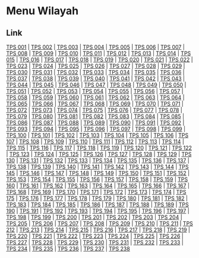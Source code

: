 # Menu Wilayah

## Link

[TPS 001](https://github.com/gigit-pemilu/pemilu-2024-31-dki-jakarta/tree/main/pilpres/hitung-suara/sub/31-dki-jakarta/sub/75-jakarta-timur/sub/07-duren-sawit/sub/1003-klender/sub/001-tps)
 | 
[TPS 002](https://github.com/gigit-pemilu/pemilu-2024-31-dki-jakarta/tree/main/pilpres/hitung-suara/sub/31-dki-jakarta/sub/75-jakarta-timur/sub/07-duren-sawit/sub/1003-klender/sub/002-tps)
 | 
[TPS 003](https://github.com/gigit-pemilu/pemilu-2024-31-dki-jakarta/tree/main/pilpres/hitung-suara/sub/31-dki-jakarta/sub/75-jakarta-timur/sub/07-duren-sawit/sub/1003-klender/sub/003-tps)
 | 
[TPS 004](https://github.com/gigit-pemilu/pemilu-2024-31-dki-jakarta/tree/main/pilpres/hitung-suara/sub/31-dki-jakarta/sub/75-jakarta-timur/sub/07-duren-sawit/sub/1003-klender/sub/004-tps)
 | 
[TPS 005](https://github.com/gigit-pemilu/pemilu-2024-31-dki-jakarta/tree/main/pilpres/hitung-suara/sub/31-dki-jakarta/sub/75-jakarta-timur/sub/07-duren-sawit/sub/1003-klender/sub/005-tps)
 | 
[TPS 006](https://github.com/gigit-pemilu/pemilu-2024-31-dki-jakarta/tree/main/pilpres/hitung-suara/sub/31-dki-jakarta/sub/75-jakarta-timur/sub/07-duren-sawit/sub/1003-klender/sub/006-tps)
 | 
[TPS 007](https://github.com/gigit-pemilu/pemilu-2024-31-dki-jakarta/tree/main/pilpres/hitung-suara/sub/31-dki-jakarta/sub/75-jakarta-timur/sub/07-duren-sawit/sub/1003-klender/sub/007-tps)
 | 
[TPS 008](https://github.com/gigit-pemilu/pemilu-2024-31-dki-jakarta/tree/main/pilpres/hitung-suara/sub/31-dki-jakarta/sub/75-jakarta-timur/sub/07-duren-sawit/sub/1003-klender/sub/008-tps)
 | 
[TPS 009](https://github.com/gigit-pemilu/pemilu-2024-31-dki-jakarta/tree/main/pilpres/hitung-suara/sub/31-dki-jakarta/sub/75-jakarta-timur/sub/07-duren-sawit/sub/1003-klender/sub/009-tps)
 | 
[TPS 010](https://github.com/gigit-pemilu/pemilu-2024-31-dki-jakarta/tree/main/pilpres/hitung-suara/sub/31-dki-jakarta/sub/75-jakarta-timur/sub/07-duren-sawit/sub/1003-klender/sub/010-tps)
 | 
[TPS 011](https://github.com/gigit-pemilu/pemilu-2024-31-dki-jakarta/tree/main/pilpres/hitung-suara/sub/31-dki-jakarta/sub/75-jakarta-timur/sub/07-duren-sawit/sub/1003-klender/sub/011-tps)
 | 
[TPS 012](https://github.com/gigit-pemilu/pemilu-2024-31-dki-jakarta/tree/main/pilpres/hitung-suara/sub/31-dki-jakarta/sub/75-jakarta-timur/sub/07-duren-sawit/sub/1003-klender/sub/012-tps)
 | 
[TPS 013](https://github.com/gigit-pemilu/pemilu-2024-31-dki-jakarta/tree/main/pilpres/hitung-suara/sub/31-dki-jakarta/sub/75-jakarta-timur/sub/07-duren-sawit/sub/1003-klender/sub/013-tps)
 | 
[TPS 014](https://github.com/gigit-pemilu/pemilu-2024-31-dki-jakarta/tree/main/pilpres/hitung-suara/sub/31-dki-jakarta/sub/75-jakarta-timur/sub/07-duren-sawit/sub/1003-klender/sub/014-tps)
 | 
[TPS 015](https://github.com/gigit-pemilu/pemilu-2024-31-dki-jakarta/tree/main/pilpres/hitung-suara/sub/31-dki-jakarta/sub/75-jakarta-timur/sub/07-duren-sawit/sub/1003-klender/sub/015-tps)
 | 
[TPS 016](https://github.com/gigit-pemilu/pemilu-2024-31-dki-jakarta/tree/main/pilpres/hitung-suara/sub/31-dki-jakarta/sub/75-jakarta-timur/sub/07-duren-sawit/sub/1003-klender/sub/016-tps)
 | 
[TPS 017](https://github.com/gigit-pemilu/pemilu-2024-31-dki-jakarta/tree/main/pilpres/hitung-suara/sub/31-dki-jakarta/sub/75-jakarta-timur/sub/07-duren-sawit/sub/1003-klender/sub/017-tps)
 | 
[TPS 018](https://github.com/gigit-pemilu/pemilu-2024-31-dki-jakarta/tree/main/pilpres/hitung-suara/sub/31-dki-jakarta/sub/75-jakarta-timur/sub/07-duren-sawit/sub/1003-klender/sub/018-tps)
 | 
[TPS 019](https://github.com/gigit-pemilu/pemilu-2024-31-dki-jakarta/tree/main/pilpres/hitung-suara/sub/31-dki-jakarta/sub/75-jakarta-timur/sub/07-duren-sawit/sub/1003-klender/sub/019-tps)
 | 
[TPS 020](https://github.com/gigit-pemilu/pemilu-2024-31-dki-jakarta/tree/main/pilpres/hitung-suara/sub/31-dki-jakarta/sub/75-jakarta-timur/sub/07-duren-sawit/sub/1003-klender/sub/020-tps)
 | 
[TPS 021](https://github.com/gigit-pemilu/pemilu-2024-31-dki-jakarta/tree/main/pilpres/hitung-suara/sub/31-dki-jakarta/sub/75-jakarta-timur/sub/07-duren-sawit/sub/1003-klender/sub/021-tps)
 | 
[TPS 022](https://github.com/gigit-pemilu/pemilu-2024-31-dki-jakarta/tree/main/pilpres/hitung-suara/sub/31-dki-jakarta/sub/75-jakarta-timur/sub/07-duren-sawit/sub/1003-klender/sub/022-tps)
 | 
[TPS 023](https://github.com/gigit-pemilu/pemilu-2024-31-dki-jakarta/tree/main/pilpres/hitung-suara/sub/31-dki-jakarta/sub/75-jakarta-timur/sub/07-duren-sawit/sub/1003-klender/sub/023-tps)
 | 
[TPS 024](https://github.com/gigit-pemilu/pemilu-2024-31-dki-jakarta/tree/main/pilpres/hitung-suara/sub/31-dki-jakarta/sub/75-jakarta-timur/sub/07-duren-sawit/sub/1003-klender/sub/024-tps)
 | 
[TPS 025](https://github.com/gigit-pemilu/pemilu-2024-31-dki-jakarta/tree/main/pilpres/hitung-suara/sub/31-dki-jakarta/sub/75-jakarta-timur/sub/07-duren-sawit/sub/1003-klender/sub/025-tps)
 | 
[TPS 026](https://github.com/gigit-pemilu/pemilu-2024-31-dki-jakarta/tree/main/pilpres/hitung-suara/sub/31-dki-jakarta/sub/75-jakarta-timur/sub/07-duren-sawit/sub/1003-klender/sub/026-tps)
 | 
[TPS 027](https://github.com/gigit-pemilu/pemilu-2024-31-dki-jakarta/tree/main/pilpres/hitung-suara/sub/31-dki-jakarta/sub/75-jakarta-timur/sub/07-duren-sawit/sub/1003-klender/sub/027-tps)
 | 
[TPS 028](https://github.com/gigit-pemilu/pemilu-2024-31-dki-jakarta/tree/main/pilpres/hitung-suara/sub/31-dki-jakarta/sub/75-jakarta-timur/sub/07-duren-sawit/sub/1003-klender/sub/028-tps)
 | 
[TPS 029](https://github.com/gigit-pemilu/pemilu-2024-31-dki-jakarta/tree/main/pilpres/hitung-suara/sub/31-dki-jakarta/sub/75-jakarta-timur/sub/07-duren-sawit/sub/1003-klender/sub/029-tps)
 | 
[TPS 030](https://github.com/gigit-pemilu/pemilu-2024-31-dki-jakarta/tree/main/pilpres/hitung-suara/sub/31-dki-jakarta/sub/75-jakarta-timur/sub/07-duren-sawit/sub/1003-klender/sub/030-tps)
 | 
[TPS 031](https://github.com/gigit-pemilu/pemilu-2024-31-dki-jakarta/tree/main/pilpres/hitung-suara/sub/31-dki-jakarta/sub/75-jakarta-timur/sub/07-duren-sawit/sub/1003-klender/sub/031-tps)
 | 
[TPS 032](https://github.com/gigit-pemilu/pemilu-2024-31-dki-jakarta/tree/main/pilpres/hitung-suara/sub/31-dki-jakarta/sub/75-jakarta-timur/sub/07-duren-sawit/sub/1003-klender/sub/032-tps)
 | 
[TPS 033](https://github.com/gigit-pemilu/pemilu-2024-31-dki-jakarta/tree/main/pilpres/hitung-suara/sub/31-dki-jakarta/sub/75-jakarta-timur/sub/07-duren-sawit/sub/1003-klender/sub/033-tps)
 | 
[TPS 034](https://github.com/gigit-pemilu/pemilu-2024-31-dki-jakarta/tree/main/pilpres/hitung-suara/sub/31-dki-jakarta/sub/75-jakarta-timur/sub/07-duren-sawit/sub/1003-klender/sub/034-tps)
 | 
[TPS 035](https://github.com/gigit-pemilu/pemilu-2024-31-dki-jakarta/tree/main/pilpres/hitung-suara/sub/31-dki-jakarta/sub/75-jakarta-timur/sub/07-duren-sawit/sub/1003-klender/sub/035-tps)
 | 
[TPS 036](https://github.com/gigit-pemilu/pemilu-2024-31-dki-jakarta/tree/main/pilpres/hitung-suara/sub/31-dki-jakarta/sub/75-jakarta-timur/sub/07-duren-sawit/sub/1003-klender/sub/036-tps)
 | 
[TPS 037](https://github.com/gigit-pemilu/pemilu-2024-31-dki-jakarta/tree/main/pilpres/hitung-suara/sub/31-dki-jakarta/sub/75-jakarta-timur/sub/07-duren-sawit/sub/1003-klender/sub/037-tps)
 | 
[TPS 038](https://github.com/gigit-pemilu/pemilu-2024-31-dki-jakarta/tree/main/pilpres/hitung-suara/sub/31-dki-jakarta/sub/75-jakarta-timur/sub/07-duren-sawit/sub/1003-klender/sub/038-tps)
 | 
[TPS 039](https://github.com/gigit-pemilu/pemilu-2024-31-dki-jakarta/tree/main/pilpres/hitung-suara/sub/31-dki-jakarta/sub/75-jakarta-timur/sub/07-duren-sawit/sub/1003-klender/sub/039-tps)
 | 
[TPS 040](https://github.com/gigit-pemilu/pemilu-2024-31-dki-jakarta/tree/main/pilpres/hitung-suara/sub/31-dki-jakarta/sub/75-jakarta-timur/sub/07-duren-sawit/sub/1003-klender/sub/040-tps)
 | 
[TPS 041](https://github.com/gigit-pemilu/pemilu-2024-31-dki-jakarta/tree/main/pilpres/hitung-suara/sub/31-dki-jakarta/sub/75-jakarta-timur/sub/07-duren-sawit/sub/1003-klender/sub/041-tps)
 | 
[TPS 042](https://github.com/gigit-pemilu/pemilu-2024-31-dki-jakarta/tree/main/pilpres/hitung-suara/sub/31-dki-jakarta/sub/75-jakarta-timur/sub/07-duren-sawit/sub/1003-klender/sub/042-tps)
 | 
[TPS 043](https://github.com/gigit-pemilu/pemilu-2024-31-dki-jakarta/tree/main/pilpres/hitung-suara/sub/31-dki-jakarta/sub/75-jakarta-timur/sub/07-duren-sawit/sub/1003-klender/sub/043-tps)
 | 
[TPS 044](https://github.com/gigit-pemilu/pemilu-2024-31-dki-jakarta/tree/main/pilpres/hitung-suara/sub/31-dki-jakarta/sub/75-jakarta-timur/sub/07-duren-sawit/sub/1003-klender/sub/044-tps)
 | 
[TPS 045](https://github.com/gigit-pemilu/pemilu-2024-31-dki-jakarta/tree/main/pilpres/hitung-suara/sub/31-dki-jakarta/sub/75-jakarta-timur/sub/07-duren-sawit/sub/1003-klender/sub/045-tps)
 | 
[TPS 046](https://github.com/gigit-pemilu/pemilu-2024-31-dki-jakarta/tree/main/pilpres/hitung-suara/sub/31-dki-jakarta/sub/75-jakarta-timur/sub/07-duren-sawit/sub/1003-klender/sub/046-tps)
 | 
[TPS 047](https://github.com/gigit-pemilu/pemilu-2024-31-dki-jakarta/tree/main/pilpres/hitung-suara/sub/31-dki-jakarta/sub/75-jakarta-timur/sub/07-duren-sawit/sub/1003-klender/sub/047-tps)
 | 
[TPS 048](https://github.com/gigit-pemilu/pemilu-2024-31-dki-jakarta/tree/main/pilpres/hitung-suara/sub/31-dki-jakarta/sub/75-jakarta-timur/sub/07-duren-sawit/sub/1003-klender/sub/048-tps)
 | 
[TPS 049](https://github.com/gigit-pemilu/pemilu-2024-31-dki-jakarta/tree/main/pilpres/hitung-suara/sub/31-dki-jakarta/sub/75-jakarta-timur/sub/07-duren-sawit/sub/1003-klender/sub/049-tps)
 | 
[TPS 050](https://github.com/gigit-pemilu/pemilu-2024-31-dki-jakarta/tree/main/pilpres/hitung-suara/sub/31-dki-jakarta/sub/75-jakarta-timur/sub/07-duren-sawit/sub/1003-klender/sub/050-tps)
 | 
[TPS 051](https://github.com/gigit-pemilu/pemilu-2024-31-dki-jakarta/tree/main/pilpres/hitung-suara/sub/31-dki-jakarta/sub/75-jakarta-timur/sub/07-duren-sawit/sub/1003-klender/sub/051-tps)
 | 
[TPS 052](https://github.com/gigit-pemilu/pemilu-2024-31-dki-jakarta/tree/main/pilpres/hitung-suara/sub/31-dki-jakarta/sub/75-jakarta-timur/sub/07-duren-sawit/sub/1003-klender/sub/052-tps)
 | 
[TPS 053](https://github.com/gigit-pemilu/pemilu-2024-31-dki-jakarta/tree/main/pilpres/hitung-suara/sub/31-dki-jakarta/sub/75-jakarta-timur/sub/07-duren-sawit/sub/1003-klender/sub/053-tps)
 | 
[TPS 054](https://github.com/gigit-pemilu/pemilu-2024-31-dki-jakarta/tree/main/pilpres/hitung-suara/sub/31-dki-jakarta/sub/75-jakarta-timur/sub/07-duren-sawit/sub/1003-klender/sub/054-tps)
 | 
[TPS 055](https://github.com/gigit-pemilu/pemilu-2024-31-dki-jakarta/tree/main/pilpres/hitung-suara/sub/31-dki-jakarta/sub/75-jakarta-timur/sub/07-duren-sawit/sub/1003-klender/sub/055-tps)
 | 
[TPS 056](https://github.com/gigit-pemilu/pemilu-2024-31-dki-jakarta/tree/main/pilpres/hitung-suara/sub/31-dki-jakarta/sub/75-jakarta-timur/sub/07-duren-sawit/sub/1003-klender/sub/056-tps)
 | 
[TPS 057](https://github.com/gigit-pemilu/pemilu-2024-31-dki-jakarta/tree/main/pilpres/hitung-suara/sub/31-dki-jakarta/sub/75-jakarta-timur/sub/07-duren-sawit/sub/1003-klender/sub/057-tps)
 | 
[TPS 058](https://github.com/gigit-pemilu/pemilu-2024-31-dki-jakarta/tree/main/pilpres/hitung-suara/sub/31-dki-jakarta/sub/75-jakarta-timur/sub/07-duren-sawit/sub/1003-klender/sub/058-tps)
 | 
[TPS 059](https://github.com/gigit-pemilu/pemilu-2024-31-dki-jakarta/tree/main/pilpres/hitung-suara/sub/31-dki-jakarta/sub/75-jakarta-timur/sub/07-duren-sawit/sub/1003-klender/sub/059-tps)
 | 
[TPS 060](https://github.com/gigit-pemilu/pemilu-2024-31-dki-jakarta/tree/main/pilpres/hitung-suara/sub/31-dki-jakarta/sub/75-jakarta-timur/sub/07-duren-sawit/sub/1003-klender/sub/060-tps)
 | 
[TPS 061](https://github.com/gigit-pemilu/pemilu-2024-31-dki-jakarta/tree/main/pilpres/hitung-suara/sub/31-dki-jakarta/sub/75-jakarta-timur/sub/07-duren-sawit/sub/1003-klender/sub/061-tps)
 | 
[TPS 062](https://github.com/gigit-pemilu/pemilu-2024-31-dki-jakarta/tree/main/pilpres/hitung-suara/sub/31-dki-jakarta/sub/75-jakarta-timur/sub/07-duren-sawit/sub/1003-klender/sub/062-tps)
 | 
[TPS 063](https://github.com/gigit-pemilu/pemilu-2024-31-dki-jakarta/tree/main/pilpres/hitung-suara/sub/31-dki-jakarta/sub/75-jakarta-timur/sub/07-duren-sawit/sub/1003-klender/sub/063-tps)
 | 
[TPS 064](https://github.com/gigit-pemilu/pemilu-2024-31-dki-jakarta/tree/main/pilpres/hitung-suara/sub/31-dki-jakarta/sub/75-jakarta-timur/sub/07-duren-sawit/sub/1003-klender/sub/064-tps)
 | 
[TPS 065](https://github.com/gigit-pemilu/pemilu-2024-31-dki-jakarta/tree/main/pilpres/hitung-suara/sub/31-dki-jakarta/sub/75-jakarta-timur/sub/07-duren-sawit/sub/1003-klender/sub/065-tps)
 | 
[TPS 066](https://github.com/gigit-pemilu/pemilu-2024-31-dki-jakarta/tree/main/pilpres/hitung-suara/sub/31-dki-jakarta/sub/75-jakarta-timur/sub/07-duren-sawit/sub/1003-klender/sub/066-tps)
 | 
[TPS 067](https://github.com/gigit-pemilu/pemilu-2024-31-dki-jakarta/tree/main/pilpres/hitung-suara/sub/31-dki-jakarta/sub/75-jakarta-timur/sub/07-duren-sawit/sub/1003-klender/sub/067-tps)
 | 
[TPS 068](https://github.com/gigit-pemilu/pemilu-2024-31-dki-jakarta/tree/main/pilpres/hitung-suara/sub/31-dki-jakarta/sub/75-jakarta-timur/sub/07-duren-sawit/sub/1003-klender/sub/068-tps)
 | 
[TPS 069](https://github.com/gigit-pemilu/pemilu-2024-31-dki-jakarta/tree/main/pilpres/hitung-suara/sub/31-dki-jakarta/sub/75-jakarta-timur/sub/07-duren-sawit/sub/1003-klender/sub/069-tps)
 | 
[TPS 070](https://github.com/gigit-pemilu/pemilu-2024-31-dki-jakarta/tree/main/pilpres/hitung-suara/sub/31-dki-jakarta/sub/75-jakarta-timur/sub/07-duren-sawit/sub/1003-klender/sub/070-tps)
 | 
[TPS 071](https://github.com/gigit-pemilu/pemilu-2024-31-dki-jakarta/tree/main/pilpres/hitung-suara/sub/31-dki-jakarta/sub/75-jakarta-timur/sub/07-duren-sawit/sub/1003-klender/sub/071-tps)
 | 
[TPS 072](https://github.com/gigit-pemilu/pemilu-2024-31-dki-jakarta/tree/main/pilpres/hitung-suara/sub/31-dki-jakarta/sub/75-jakarta-timur/sub/07-duren-sawit/sub/1003-klender/sub/072-tps)
 | 
[TPS 073](https://github.com/gigit-pemilu/pemilu-2024-31-dki-jakarta/tree/main/pilpres/hitung-suara/sub/31-dki-jakarta/sub/75-jakarta-timur/sub/07-duren-sawit/sub/1003-klender/sub/073-tps)
 | 
[TPS 074](https://github.com/gigit-pemilu/pemilu-2024-31-dki-jakarta/tree/main/pilpres/hitung-suara/sub/31-dki-jakarta/sub/75-jakarta-timur/sub/07-duren-sawit/sub/1003-klender/sub/074-tps)
 | 
[TPS 075](https://github.com/gigit-pemilu/pemilu-2024-31-dki-jakarta/tree/main/pilpres/hitung-suara/sub/31-dki-jakarta/sub/75-jakarta-timur/sub/07-duren-sawit/sub/1003-klender/sub/075-tps)
 | 
[TPS 076](https://github.com/gigit-pemilu/pemilu-2024-31-dki-jakarta/tree/main/pilpres/hitung-suara/sub/31-dki-jakarta/sub/75-jakarta-timur/sub/07-duren-sawit/sub/1003-klender/sub/076-tps)
 | 
[TPS 077](https://github.com/gigit-pemilu/pemilu-2024-31-dki-jakarta/tree/main/pilpres/hitung-suara/sub/31-dki-jakarta/sub/75-jakarta-timur/sub/07-duren-sawit/sub/1003-klender/sub/077-tps)
 | 
[TPS 078](https://github.com/gigit-pemilu/pemilu-2024-31-dki-jakarta/tree/main/pilpres/hitung-suara/sub/31-dki-jakarta/sub/75-jakarta-timur/sub/07-duren-sawit/sub/1003-klender/sub/078-tps)
 | 
[TPS 079](https://github.com/gigit-pemilu/pemilu-2024-31-dki-jakarta/tree/main/pilpres/hitung-suara/sub/31-dki-jakarta/sub/75-jakarta-timur/sub/07-duren-sawit/sub/1003-klender/sub/079-tps)
 | 
[TPS 080](https://github.com/gigit-pemilu/pemilu-2024-31-dki-jakarta/tree/main/pilpres/hitung-suara/sub/31-dki-jakarta/sub/75-jakarta-timur/sub/07-duren-sawit/sub/1003-klender/sub/080-tps)
 | 
[TPS 081](https://github.com/gigit-pemilu/pemilu-2024-31-dki-jakarta/tree/main/pilpres/hitung-suara/sub/31-dki-jakarta/sub/75-jakarta-timur/sub/07-duren-sawit/sub/1003-klender/sub/081-tps)
 | 
[TPS 082](https://github.com/gigit-pemilu/pemilu-2024-31-dki-jakarta/tree/main/pilpres/hitung-suara/sub/31-dki-jakarta/sub/75-jakarta-timur/sub/07-duren-sawit/sub/1003-klender/sub/082-tps)
 | 
[TPS 083](https://github.com/gigit-pemilu/pemilu-2024-31-dki-jakarta/tree/main/pilpres/hitung-suara/sub/31-dki-jakarta/sub/75-jakarta-timur/sub/07-duren-sawit/sub/1003-klender/sub/083-tps)
 | 
[TPS 084](https://github.com/gigit-pemilu/pemilu-2024-31-dki-jakarta/tree/main/pilpres/hitung-suara/sub/31-dki-jakarta/sub/75-jakarta-timur/sub/07-duren-sawit/sub/1003-klender/sub/084-tps)
 | 
[TPS 085](https://github.com/gigit-pemilu/pemilu-2024-31-dki-jakarta/tree/main/pilpres/hitung-suara/sub/31-dki-jakarta/sub/75-jakarta-timur/sub/07-duren-sawit/sub/1003-klender/sub/085-tps)
 | 
[TPS 086](https://github.com/gigit-pemilu/pemilu-2024-31-dki-jakarta/tree/main/pilpres/hitung-suara/sub/31-dki-jakarta/sub/75-jakarta-timur/sub/07-duren-sawit/sub/1003-klender/sub/086-tps)
 | 
[TPS 087](https://github.com/gigit-pemilu/pemilu-2024-31-dki-jakarta/tree/main/pilpres/hitung-suara/sub/31-dki-jakarta/sub/75-jakarta-timur/sub/07-duren-sawit/sub/1003-klender/sub/087-tps)
 | 
[TPS 088](https://github.com/gigit-pemilu/pemilu-2024-31-dki-jakarta/tree/main/pilpres/hitung-suara/sub/31-dki-jakarta/sub/75-jakarta-timur/sub/07-duren-sawit/sub/1003-klender/sub/088-tps)
 | 
[TPS 089](https://github.com/gigit-pemilu/pemilu-2024-31-dki-jakarta/tree/main/pilpres/hitung-suara/sub/31-dki-jakarta/sub/75-jakarta-timur/sub/07-duren-sawit/sub/1003-klender/sub/089-tps)
 | 
[TPS 090](https://github.com/gigit-pemilu/pemilu-2024-31-dki-jakarta/tree/main/pilpres/hitung-suara/sub/31-dki-jakarta/sub/75-jakarta-timur/sub/07-duren-sawit/sub/1003-klender/sub/090-tps)
 | 
[TPS 091](https://github.com/gigit-pemilu/pemilu-2024-31-dki-jakarta/tree/main/pilpres/hitung-suara/sub/31-dki-jakarta/sub/75-jakarta-timur/sub/07-duren-sawit/sub/1003-klender/sub/091-tps)
 | 
[TPS 092](https://github.com/gigit-pemilu/pemilu-2024-31-dki-jakarta/tree/main/pilpres/hitung-suara/sub/31-dki-jakarta/sub/75-jakarta-timur/sub/07-duren-sawit/sub/1003-klender/sub/092-tps)
 | 
[TPS 093](https://github.com/gigit-pemilu/pemilu-2024-31-dki-jakarta/tree/main/pilpres/hitung-suara/sub/31-dki-jakarta/sub/75-jakarta-timur/sub/07-duren-sawit/sub/1003-klender/sub/093-tps)
 | 
[TPS 094](https://github.com/gigit-pemilu/pemilu-2024-31-dki-jakarta/tree/main/pilpres/hitung-suara/sub/31-dki-jakarta/sub/75-jakarta-timur/sub/07-duren-sawit/sub/1003-klender/sub/094-tps)
 | 
[TPS 095](https://github.com/gigit-pemilu/pemilu-2024-31-dki-jakarta/tree/main/pilpres/hitung-suara/sub/31-dki-jakarta/sub/75-jakarta-timur/sub/07-duren-sawit/sub/1003-klender/sub/095-tps)
 | 
[TPS 096](https://github.com/gigit-pemilu/pemilu-2024-31-dki-jakarta/tree/main/pilpres/hitung-suara/sub/31-dki-jakarta/sub/75-jakarta-timur/sub/07-duren-sawit/sub/1003-klender/sub/096-tps)
 | 
[TPS 097](https://github.com/gigit-pemilu/pemilu-2024-31-dki-jakarta/tree/main/pilpres/hitung-suara/sub/31-dki-jakarta/sub/75-jakarta-timur/sub/07-duren-sawit/sub/1003-klender/sub/097-tps)
 | 
[TPS 098](https://github.com/gigit-pemilu/pemilu-2024-31-dki-jakarta/tree/main/pilpres/hitung-suara/sub/31-dki-jakarta/sub/75-jakarta-timur/sub/07-duren-sawit/sub/1003-klender/sub/098-tps)
 | 
[TPS 099](https://github.com/gigit-pemilu/pemilu-2024-31-dki-jakarta/tree/main/pilpres/hitung-suara/sub/31-dki-jakarta/sub/75-jakarta-timur/sub/07-duren-sawit/sub/1003-klender/sub/099-tps)
 | 
[TPS 100](https://github.com/gigit-pemilu/pemilu-2024-31-dki-jakarta/tree/main/pilpres/hitung-suara/sub/31-dki-jakarta/sub/75-jakarta-timur/sub/07-duren-sawit/sub/1003-klender/sub/100-tps)
 | 
[TPS 101](https://github.com/gigit-pemilu/pemilu-2024-31-dki-jakarta/tree/main/pilpres/hitung-suara/sub/31-dki-jakarta/sub/75-jakarta-timur/sub/07-duren-sawit/sub/1003-klender/sub/101-tps)
 | 
[TPS 102](https://github.com/gigit-pemilu/pemilu-2024-31-dki-jakarta/tree/main/pilpres/hitung-suara/sub/31-dki-jakarta/sub/75-jakarta-timur/sub/07-duren-sawit/sub/1003-klender/sub/102-tps)
 | 
[TPS 103](https://github.com/gigit-pemilu/pemilu-2024-31-dki-jakarta/tree/main/pilpres/hitung-suara/sub/31-dki-jakarta/sub/75-jakarta-timur/sub/07-duren-sawit/sub/1003-klender/sub/103-tps)
 | 
[TPS 104](https://github.com/gigit-pemilu/pemilu-2024-31-dki-jakarta/tree/main/pilpres/hitung-suara/sub/31-dki-jakarta/sub/75-jakarta-timur/sub/07-duren-sawit/sub/1003-klender/sub/104-tps)
 | 
[TPS 105](https://github.com/gigit-pemilu/pemilu-2024-31-dki-jakarta/tree/main/pilpres/hitung-suara/sub/31-dki-jakarta/sub/75-jakarta-timur/sub/07-duren-sawit/sub/1003-klender/sub/105-tps)
 | 
[TPS 106](https://github.com/gigit-pemilu/pemilu-2024-31-dki-jakarta/tree/main/pilpres/hitung-suara/sub/31-dki-jakarta/sub/75-jakarta-timur/sub/07-duren-sawit/sub/1003-klender/sub/106-tps)
 | 
[TPS 107](https://github.com/gigit-pemilu/pemilu-2024-31-dki-jakarta/tree/main/pilpres/hitung-suara/sub/31-dki-jakarta/sub/75-jakarta-timur/sub/07-duren-sawit/sub/1003-klender/sub/107-tps)
 | 
[TPS 108](https://github.com/gigit-pemilu/pemilu-2024-31-dki-jakarta/tree/main/pilpres/hitung-suara/sub/31-dki-jakarta/sub/75-jakarta-timur/sub/07-duren-sawit/sub/1003-klender/sub/108-tps)
 | 
[TPS 109](https://github.com/gigit-pemilu/pemilu-2024-31-dki-jakarta/tree/main/pilpres/hitung-suara/sub/31-dki-jakarta/sub/75-jakarta-timur/sub/07-duren-sawit/sub/1003-klender/sub/109-tps)
 | 
[TPS 110](https://github.com/gigit-pemilu/pemilu-2024-31-dki-jakarta/tree/main/pilpres/hitung-suara/sub/31-dki-jakarta/sub/75-jakarta-timur/sub/07-duren-sawit/sub/1003-klender/sub/110-tps)
 | 
[TPS 111](https://github.com/gigit-pemilu/pemilu-2024-31-dki-jakarta/tree/main/pilpres/hitung-suara/sub/31-dki-jakarta/sub/75-jakarta-timur/sub/07-duren-sawit/sub/1003-klender/sub/111-tps)
 | 
[TPS 112](https://github.com/gigit-pemilu/pemilu-2024-31-dki-jakarta/tree/main/pilpres/hitung-suara/sub/31-dki-jakarta/sub/75-jakarta-timur/sub/07-duren-sawit/sub/1003-klender/sub/112-tps)
 | 
[TPS 113](https://github.com/gigit-pemilu/pemilu-2024-31-dki-jakarta/tree/main/pilpres/hitung-suara/sub/31-dki-jakarta/sub/75-jakarta-timur/sub/07-duren-sawit/sub/1003-klender/sub/113-tps)
 | 
[TPS 114](https://github.com/gigit-pemilu/pemilu-2024-31-dki-jakarta/tree/main/pilpres/hitung-suara/sub/31-dki-jakarta/sub/75-jakarta-timur/sub/07-duren-sawit/sub/1003-klender/sub/114-tps)
 | 
[TPS 115](https://github.com/gigit-pemilu/pemilu-2024-31-dki-jakarta/tree/main/pilpres/hitung-suara/sub/31-dki-jakarta/sub/75-jakarta-timur/sub/07-duren-sawit/sub/1003-klender/sub/115-tps)
 | 
[TPS 116](https://github.com/gigit-pemilu/pemilu-2024-31-dki-jakarta/tree/main/pilpres/hitung-suara/sub/31-dki-jakarta/sub/75-jakarta-timur/sub/07-duren-sawit/sub/1003-klender/sub/116-tps)
 | 
[TPS 117](https://github.com/gigit-pemilu/pemilu-2024-31-dki-jakarta/tree/main/pilpres/hitung-suara/sub/31-dki-jakarta/sub/75-jakarta-timur/sub/07-duren-sawit/sub/1003-klender/sub/117-tps)
 | 
[TPS 118](https://github.com/gigit-pemilu/pemilu-2024-31-dki-jakarta/tree/main/pilpres/hitung-suara/sub/31-dki-jakarta/sub/75-jakarta-timur/sub/07-duren-sawit/sub/1003-klender/sub/118-tps)
 | 
[TPS 119](https://github.com/gigit-pemilu/pemilu-2024-31-dki-jakarta/tree/main/pilpres/hitung-suara/sub/31-dki-jakarta/sub/75-jakarta-timur/sub/07-duren-sawit/sub/1003-klender/sub/119-tps)
 | 
[TPS 120](https://github.com/gigit-pemilu/pemilu-2024-31-dki-jakarta/tree/main/pilpres/hitung-suara/sub/31-dki-jakarta/sub/75-jakarta-timur/sub/07-duren-sawit/sub/1003-klender/sub/120-tps)
 | 
[TPS 121](https://github.com/gigit-pemilu/pemilu-2024-31-dki-jakarta/tree/main/pilpres/hitung-suara/sub/31-dki-jakarta/sub/75-jakarta-timur/sub/07-duren-sawit/sub/1003-klender/sub/121-tps)
 | 
[TPS 122](https://github.com/gigit-pemilu/pemilu-2024-31-dki-jakarta/tree/main/pilpres/hitung-suara/sub/31-dki-jakarta/sub/75-jakarta-timur/sub/07-duren-sawit/sub/1003-klender/sub/122-tps)
 | 
[TPS 123](https://github.com/gigit-pemilu/pemilu-2024-31-dki-jakarta/tree/main/pilpres/hitung-suara/sub/31-dki-jakarta/sub/75-jakarta-timur/sub/07-duren-sawit/sub/1003-klender/sub/123-tps)
 | 
[TPS 124](https://github.com/gigit-pemilu/pemilu-2024-31-dki-jakarta/tree/main/pilpres/hitung-suara/sub/31-dki-jakarta/sub/75-jakarta-timur/sub/07-duren-sawit/sub/1003-klender/sub/124-tps)
 | 
[TPS 125](https://github.com/gigit-pemilu/pemilu-2024-31-dki-jakarta/tree/main/pilpres/hitung-suara/sub/31-dki-jakarta/sub/75-jakarta-timur/sub/07-duren-sawit/sub/1003-klender/sub/125-tps)
 | 
[TPS 126](https://github.com/gigit-pemilu/pemilu-2024-31-dki-jakarta/tree/main/pilpres/hitung-suara/sub/31-dki-jakarta/sub/75-jakarta-timur/sub/07-duren-sawit/sub/1003-klender/sub/126-tps)
 | 
[TPS 127](https://github.com/gigit-pemilu/pemilu-2024-31-dki-jakarta/tree/main/pilpres/hitung-suara/sub/31-dki-jakarta/sub/75-jakarta-timur/sub/07-duren-sawit/sub/1003-klender/sub/127-tps)
 | 
[TPS 128](https://github.com/gigit-pemilu/pemilu-2024-31-dki-jakarta/tree/main/pilpres/hitung-suara/sub/31-dki-jakarta/sub/75-jakarta-timur/sub/07-duren-sawit/sub/1003-klender/sub/128-tps)
 | 
[TPS 129](https://github.com/gigit-pemilu/pemilu-2024-31-dki-jakarta/tree/main/pilpres/hitung-suara/sub/31-dki-jakarta/sub/75-jakarta-timur/sub/07-duren-sawit/sub/1003-klender/sub/129-tps)
 | 
[TPS 130](https://github.com/gigit-pemilu/pemilu-2024-31-dki-jakarta/tree/main/pilpres/hitung-suara/sub/31-dki-jakarta/sub/75-jakarta-timur/sub/07-duren-sawit/sub/1003-klender/sub/130-tps)
 | 
[TPS 131](https://github.com/gigit-pemilu/pemilu-2024-31-dki-jakarta/tree/main/pilpres/hitung-suara/sub/31-dki-jakarta/sub/75-jakarta-timur/sub/07-duren-sawit/sub/1003-klender/sub/131-tps)
 | 
[TPS 132](https://github.com/gigit-pemilu/pemilu-2024-31-dki-jakarta/tree/main/pilpres/hitung-suara/sub/31-dki-jakarta/sub/75-jakarta-timur/sub/07-duren-sawit/sub/1003-klender/sub/132-tps)
 | 
[TPS 133](https://github.com/gigit-pemilu/pemilu-2024-31-dki-jakarta/tree/main/pilpres/hitung-suara/sub/31-dki-jakarta/sub/75-jakarta-timur/sub/07-duren-sawit/sub/1003-klender/sub/133-tps)
 | 
[TPS 134](https://github.com/gigit-pemilu/pemilu-2024-31-dki-jakarta/tree/main/pilpres/hitung-suara/sub/31-dki-jakarta/sub/75-jakarta-timur/sub/07-duren-sawit/sub/1003-klender/sub/134-tps)
 | 
[TPS 135](https://github.com/gigit-pemilu/pemilu-2024-31-dki-jakarta/tree/main/pilpres/hitung-suara/sub/31-dki-jakarta/sub/75-jakarta-timur/sub/07-duren-sawit/sub/1003-klender/sub/135-tps)
 | 
[TPS 136](https://github.com/gigit-pemilu/pemilu-2024-31-dki-jakarta/tree/main/pilpres/hitung-suara/sub/31-dki-jakarta/sub/75-jakarta-timur/sub/07-duren-sawit/sub/1003-klender/sub/136-tps)
 | 
[TPS 137](https://github.com/gigit-pemilu/pemilu-2024-31-dki-jakarta/tree/main/pilpres/hitung-suara/sub/31-dki-jakarta/sub/75-jakarta-timur/sub/07-duren-sawit/sub/1003-klender/sub/137-tps)
 | 
[TPS 138](https://github.com/gigit-pemilu/pemilu-2024-31-dki-jakarta/tree/main/pilpres/hitung-suara/sub/31-dki-jakarta/sub/75-jakarta-timur/sub/07-duren-sawit/sub/1003-klender/sub/138-tps)
 | 
[TPS 139](https://github.com/gigit-pemilu/pemilu-2024-31-dki-jakarta/tree/main/pilpres/hitung-suara/sub/31-dki-jakarta/sub/75-jakarta-timur/sub/07-duren-sawit/sub/1003-klender/sub/139-tps)
 | 
[TPS 140](https://github.com/gigit-pemilu/pemilu-2024-31-dki-jakarta/tree/main/pilpres/hitung-suara/sub/31-dki-jakarta/sub/75-jakarta-timur/sub/07-duren-sawit/sub/1003-klender/sub/140-tps)
 | 
[TPS 141](https://github.com/gigit-pemilu/pemilu-2024-31-dki-jakarta/tree/main/pilpres/hitung-suara/sub/31-dki-jakarta/sub/75-jakarta-timur/sub/07-duren-sawit/sub/1003-klender/sub/141-tps)
 | 
[TPS 142](https://github.com/gigit-pemilu/pemilu-2024-31-dki-jakarta/tree/main/pilpres/hitung-suara/sub/31-dki-jakarta/sub/75-jakarta-timur/sub/07-duren-sawit/sub/1003-klender/sub/142-tps)
 | 
[TPS 143](https://github.com/gigit-pemilu/pemilu-2024-31-dki-jakarta/tree/main/pilpres/hitung-suara/sub/31-dki-jakarta/sub/75-jakarta-timur/sub/07-duren-sawit/sub/1003-klender/sub/143-tps)
 | 
[TPS 144](https://github.com/gigit-pemilu/pemilu-2024-31-dki-jakarta/tree/main/pilpres/hitung-suara/sub/31-dki-jakarta/sub/75-jakarta-timur/sub/07-duren-sawit/sub/1003-klender/sub/144-tps)
 | 
[TPS 145](https://github.com/gigit-pemilu/pemilu-2024-31-dki-jakarta/tree/main/pilpres/hitung-suara/sub/31-dki-jakarta/sub/75-jakarta-timur/sub/07-duren-sawit/sub/1003-klender/sub/145-tps)
 | 
[TPS 146](https://github.com/gigit-pemilu/pemilu-2024-31-dki-jakarta/tree/main/pilpres/hitung-suara/sub/31-dki-jakarta/sub/75-jakarta-timur/sub/07-duren-sawit/sub/1003-klender/sub/146-tps)
 | 
[TPS 147](https://github.com/gigit-pemilu/pemilu-2024-31-dki-jakarta/tree/main/pilpres/hitung-suara/sub/31-dki-jakarta/sub/75-jakarta-timur/sub/07-duren-sawit/sub/1003-klender/sub/147-tps)
 | 
[TPS 148](https://github.com/gigit-pemilu/pemilu-2024-31-dki-jakarta/tree/main/pilpres/hitung-suara/sub/31-dki-jakarta/sub/75-jakarta-timur/sub/07-duren-sawit/sub/1003-klender/sub/148-tps)
 | 
[TPS 149](https://github.com/gigit-pemilu/pemilu-2024-31-dki-jakarta/tree/main/pilpres/hitung-suara/sub/31-dki-jakarta/sub/75-jakarta-timur/sub/07-duren-sawit/sub/1003-klender/sub/149-tps)
 | 
[TPS 150](https://github.com/gigit-pemilu/pemilu-2024-31-dki-jakarta/tree/main/pilpres/hitung-suara/sub/31-dki-jakarta/sub/75-jakarta-timur/sub/07-duren-sawit/sub/1003-klender/sub/150-tps)
 | 
[TPS 151](https://github.com/gigit-pemilu/pemilu-2024-31-dki-jakarta/tree/main/pilpres/hitung-suara/sub/31-dki-jakarta/sub/75-jakarta-timur/sub/07-duren-sawit/sub/1003-klender/sub/151-tps)
 | 
[TPS 152](https://github.com/gigit-pemilu/pemilu-2024-31-dki-jakarta/tree/main/pilpres/hitung-suara/sub/31-dki-jakarta/sub/75-jakarta-timur/sub/07-duren-sawit/sub/1003-klender/sub/152-tps)
 | 
[TPS 153](https://github.com/gigit-pemilu/pemilu-2024-31-dki-jakarta/tree/main/pilpres/hitung-suara/sub/31-dki-jakarta/sub/75-jakarta-timur/sub/07-duren-sawit/sub/1003-klender/sub/153-tps)
 | 
[TPS 154](https://github.com/gigit-pemilu/pemilu-2024-31-dki-jakarta/tree/main/pilpres/hitung-suara/sub/31-dki-jakarta/sub/75-jakarta-timur/sub/07-duren-sawit/sub/1003-klender/sub/154-tps)
 | 
[TPS 155](https://github.com/gigit-pemilu/pemilu-2024-31-dki-jakarta/tree/main/pilpres/hitung-suara/sub/31-dki-jakarta/sub/75-jakarta-timur/sub/07-duren-sawit/sub/1003-klender/sub/155-tps)
 | 
[TPS 156](https://github.com/gigit-pemilu/pemilu-2024-31-dki-jakarta/tree/main/pilpres/hitung-suara/sub/31-dki-jakarta/sub/75-jakarta-timur/sub/07-duren-sawit/sub/1003-klender/sub/156-tps)
 | 
[TPS 157](https://github.com/gigit-pemilu/pemilu-2024-31-dki-jakarta/tree/main/pilpres/hitung-suara/sub/31-dki-jakarta/sub/75-jakarta-timur/sub/07-duren-sawit/sub/1003-klender/sub/157-tps)
 | 
[TPS 158](https://github.com/gigit-pemilu/pemilu-2024-31-dki-jakarta/tree/main/pilpres/hitung-suara/sub/31-dki-jakarta/sub/75-jakarta-timur/sub/07-duren-sawit/sub/1003-klender/sub/158-tps)
 | 
[TPS 159](https://github.com/gigit-pemilu/pemilu-2024-31-dki-jakarta/tree/main/pilpres/hitung-suara/sub/31-dki-jakarta/sub/75-jakarta-timur/sub/07-duren-sawit/sub/1003-klender/sub/159-tps)
 | 
[TPS 160](https://github.com/gigit-pemilu/pemilu-2024-31-dki-jakarta/tree/main/pilpres/hitung-suara/sub/31-dki-jakarta/sub/75-jakarta-timur/sub/07-duren-sawit/sub/1003-klender/sub/160-tps)
 | 
[TPS 161](https://github.com/gigit-pemilu/pemilu-2024-31-dki-jakarta/tree/main/pilpres/hitung-suara/sub/31-dki-jakarta/sub/75-jakarta-timur/sub/07-duren-sawit/sub/1003-klender/sub/161-tps)
 | 
[TPS 162](https://github.com/gigit-pemilu/pemilu-2024-31-dki-jakarta/tree/main/pilpres/hitung-suara/sub/31-dki-jakarta/sub/75-jakarta-timur/sub/07-duren-sawit/sub/1003-klender/sub/162-tps)
 | 
[TPS 163](https://github.com/gigit-pemilu/pemilu-2024-31-dki-jakarta/tree/main/pilpres/hitung-suara/sub/31-dki-jakarta/sub/75-jakarta-timur/sub/07-duren-sawit/sub/1003-klender/sub/163-tps)
 | 
[TPS 164](https://github.com/gigit-pemilu/pemilu-2024-31-dki-jakarta/tree/main/pilpres/hitung-suara/sub/31-dki-jakarta/sub/75-jakarta-timur/sub/07-duren-sawit/sub/1003-klender/sub/164-tps)
 | 
[TPS 165](https://github.com/gigit-pemilu/pemilu-2024-31-dki-jakarta/tree/main/pilpres/hitung-suara/sub/31-dki-jakarta/sub/75-jakarta-timur/sub/07-duren-sawit/sub/1003-klender/sub/165-tps)
 | 
[TPS 166](https://github.com/gigit-pemilu/pemilu-2024-31-dki-jakarta/tree/main/pilpres/hitung-suara/sub/31-dki-jakarta/sub/75-jakarta-timur/sub/07-duren-sawit/sub/1003-klender/sub/166-tps)
 | 
[TPS 167](https://github.com/gigit-pemilu/pemilu-2024-31-dki-jakarta/tree/main/pilpres/hitung-suara/sub/31-dki-jakarta/sub/75-jakarta-timur/sub/07-duren-sawit/sub/1003-klender/sub/167-tps)
 | 
[TPS 168](https://github.com/gigit-pemilu/pemilu-2024-31-dki-jakarta/tree/main/pilpres/hitung-suara/sub/31-dki-jakarta/sub/75-jakarta-timur/sub/07-duren-sawit/sub/1003-klender/sub/168-tps)
 | 
[TPS 169](https://github.com/gigit-pemilu/pemilu-2024-31-dki-jakarta/tree/main/pilpres/hitung-suara/sub/31-dki-jakarta/sub/75-jakarta-timur/sub/07-duren-sawit/sub/1003-klender/sub/169-tps)
 | 
[TPS 170](https://github.com/gigit-pemilu/pemilu-2024-31-dki-jakarta/tree/main/pilpres/hitung-suara/sub/31-dki-jakarta/sub/75-jakarta-timur/sub/07-duren-sawit/sub/1003-klender/sub/170-tps)
 | 
[TPS 171](https://github.com/gigit-pemilu/pemilu-2024-31-dki-jakarta/tree/main/pilpres/hitung-suara/sub/31-dki-jakarta/sub/75-jakarta-timur/sub/07-duren-sawit/sub/1003-klender/sub/171-tps)
 | 
[TPS 172](https://github.com/gigit-pemilu/pemilu-2024-31-dki-jakarta/tree/main/pilpres/hitung-suara/sub/31-dki-jakarta/sub/75-jakarta-timur/sub/07-duren-sawit/sub/1003-klender/sub/172-tps)
 | 
[TPS 173](https://github.com/gigit-pemilu/pemilu-2024-31-dki-jakarta/tree/main/pilpres/hitung-suara/sub/31-dki-jakarta/sub/75-jakarta-timur/sub/07-duren-sawit/sub/1003-klender/sub/173-tps)
 | 
[TPS 174](https://github.com/gigit-pemilu/pemilu-2024-31-dki-jakarta/tree/main/pilpres/hitung-suara/sub/31-dki-jakarta/sub/75-jakarta-timur/sub/07-duren-sawit/sub/1003-klender/sub/174-tps)
 | 
[TPS 175](https://github.com/gigit-pemilu/pemilu-2024-31-dki-jakarta/tree/main/pilpres/hitung-suara/sub/31-dki-jakarta/sub/75-jakarta-timur/sub/07-duren-sawit/sub/1003-klender/sub/175-tps)
 | 
[TPS 176](https://github.com/gigit-pemilu/pemilu-2024-31-dki-jakarta/tree/main/pilpres/hitung-suara/sub/31-dki-jakarta/sub/75-jakarta-timur/sub/07-duren-sawit/sub/1003-klender/sub/176-tps)
 | 
[TPS 177](https://github.com/gigit-pemilu/pemilu-2024-31-dki-jakarta/tree/main/pilpres/hitung-suara/sub/31-dki-jakarta/sub/75-jakarta-timur/sub/07-duren-sawit/sub/1003-klender/sub/177-tps)
 | 
[TPS 178](https://github.com/gigit-pemilu/pemilu-2024-31-dki-jakarta/tree/main/pilpres/hitung-suara/sub/31-dki-jakarta/sub/75-jakarta-timur/sub/07-duren-sawit/sub/1003-klender/sub/178-tps)
 | 
[TPS 179](https://github.com/gigit-pemilu/pemilu-2024-31-dki-jakarta/tree/main/pilpres/hitung-suara/sub/31-dki-jakarta/sub/75-jakarta-timur/sub/07-duren-sawit/sub/1003-klender/sub/179-tps)
 | 
[TPS 180](https://github.com/gigit-pemilu/pemilu-2024-31-dki-jakarta/tree/main/pilpres/hitung-suara/sub/31-dki-jakarta/sub/75-jakarta-timur/sub/07-duren-sawit/sub/1003-klender/sub/180-tps)
 | 
[TPS 181](https://github.com/gigit-pemilu/pemilu-2024-31-dki-jakarta/tree/main/pilpres/hitung-suara/sub/31-dki-jakarta/sub/75-jakarta-timur/sub/07-duren-sawit/sub/1003-klender/sub/181-tps)
 | 
[TPS 182](https://github.com/gigit-pemilu/pemilu-2024-31-dki-jakarta/tree/main/pilpres/hitung-suara/sub/31-dki-jakarta/sub/75-jakarta-timur/sub/07-duren-sawit/sub/1003-klender/sub/182-tps)
 | 
[TPS 183](https://github.com/gigit-pemilu/pemilu-2024-31-dki-jakarta/tree/main/pilpres/hitung-suara/sub/31-dki-jakarta/sub/75-jakarta-timur/sub/07-duren-sawit/sub/1003-klender/sub/183-tps)
 | 
[TPS 184](https://github.com/gigit-pemilu/pemilu-2024-31-dki-jakarta/tree/main/pilpres/hitung-suara/sub/31-dki-jakarta/sub/75-jakarta-timur/sub/07-duren-sawit/sub/1003-klender/sub/184-tps)
 | 
[TPS 185](https://github.com/gigit-pemilu/pemilu-2024-31-dki-jakarta/tree/main/pilpres/hitung-suara/sub/31-dki-jakarta/sub/75-jakarta-timur/sub/07-duren-sawit/sub/1003-klender/sub/185-tps)
 | 
[TPS 186](https://github.com/gigit-pemilu/pemilu-2024-31-dki-jakarta/tree/main/pilpres/hitung-suara/sub/31-dki-jakarta/sub/75-jakarta-timur/sub/07-duren-sawit/sub/1003-klender/sub/186-tps)
 | 
[TPS 187](https://github.com/gigit-pemilu/pemilu-2024-31-dki-jakarta/tree/main/pilpres/hitung-suara/sub/31-dki-jakarta/sub/75-jakarta-timur/sub/07-duren-sawit/sub/1003-klender/sub/187-tps)
 | 
[TPS 188](https://github.com/gigit-pemilu/pemilu-2024-31-dki-jakarta/tree/main/pilpres/hitung-suara/sub/31-dki-jakarta/sub/75-jakarta-timur/sub/07-duren-sawit/sub/1003-klender/sub/188-tps)
 | 
[TPS 189](https://github.com/gigit-pemilu/pemilu-2024-31-dki-jakarta/tree/main/pilpres/hitung-suara/sub/31-dki-jakarta/sub/75-jakarta-timur/sub/07-duren-sawit/sub/1003-klender/sub/189-tps)
 | 
[TPS 190](https://github.com/gigit-pemilu/pemilu-2024-31-dki-jakarta/tree/main/pilpres/hitung-suara/sub/31-dki-jakarta/sub/75-jakarta-timur/sub/07-duren-sawit/sub/1003-klender/sub/190-tps)
 | 
[TPS 191](https://github.com/gigit-pemilu/pemilu-2024-31-dki-jakarta/tree/main/pilpres/hitung-suara/sub/31-dki-jakarta/sub/75-jakarta-timur/sub/07-duren-sawit/sub/1003-klender/sub/191-tps)
 | 
[TPS 192](https://github.com/gigit-pemilu/pemilu-2024-31-dki-jakarta/tree/main/pilpres/hitung-suara/sub/31-dki-jakarta/sub/75-jakarta-timur/sub/07-duren-sawit/sub/1003-klender/sub/192-tps)
 | 
[TPS 193](https://github.com/gigit-pemilu/pemilu-2024-31-dki-jakarta/tree/main/pilpres/hitung-suara/sub/31-dki-jakarta/sub/75-jakarta-timur/sub/07-duren-sawit/sub/1003-klender/sub/193-tps)
 | 
[TPS 194](https://github.com/gigit-pemilu/pemilu-2024-31-dki-jakarta/tree/main/pilpres/hitung-suara/sub/31-dki-jakarta/sub/75-jakarta-timur/sub/07-duren-sawit/sub/1003-klender/sub/194-tps)
 | 
[TPS 195](https://github.com/gigit-pemilu/pemilu-2024-31-dki-jakarta/tree/main/pilpres/hitung-suara/sub/31-dki-jakarta/sub/75-jakarta-timur/sub/07-duren-sawit/sub/1003-klender/sub/195-tps)
 | 
[TPS 196](https://github.com/gigit-pemilu/pemilu-2024-31-dki-jakarta/tree/main/pilpres/hitung-suara/sub/31-dki-jakarta/sub/75-jakarta-timur/sub/07-duren-sawit/sub/1003-klender/sub/196-tps)
 | 
[TPS 197](https://github.com/gigit-pemilu/pemilu-2024-31-dki-jakarta/tree/main/pilpres/hitung-suara/sub/31-dki-jakarta/sub/75-jakarta-timur/sub/07-duren-sawit/sub/1003-klender/sub/197-tps)
 | 
[TPS 198](https://github.com/gigit-pemilu/pemilu-2024-31-dki-jakarta/tree/main/pilpres/hitung-suara/sub/31-dki-jakarta/sub/75-jakarta-timur/sub/07-duren-sawit/sub/1003-klender/sub/198-tps)
 | 
[TPS 199](https://github.com/gigit-pemilu/pemilu-2024-31-dki-jakarta/tree/main/pilpres/hitung-suara/sub/31-dki-jakarta/sub/75-jakarta-timur/sub/07-duren-sawit/sub/1003-klender/sub/199-tps)
 | 
[TPS 200](https://github.com/gigit-pemilu/pemilu-2024-31-dki-jakarta/tree/main/pilpres/hitung-suara/sub/31-dki-jakarta/sub/75-jakarta-timur/sub/07-duren-sawit/sub/1003-klender/sub/200-tps)
 | 
[TPS 201](https://github.com/gigit-pemilu/pemilu-2024-31-dki-jakarta/tree/main/pilpres/hitung-suara/sub/31-dki-jakarta/sub/75-jakarta-timur/sub/07-duren-sawit/sub/1003-klender/sub/201-tps)
 | 
[TPS 202](https://github.com/gigit-pemilu/pemilu-2024-31-dki-jakarta/tree/main/pilpres/hitung-suara/sub/31-dki-jakarta/sub/75-jakarta-timur/sub/07-duren-sawit/sub/1003-klender/sub/202-tps)
 | 
[TPS 203](https://github.com/gigit-pemilu/pemilu-2024-31-dki-jakarta/tree/main/pilpres/hitung-suara/sub/31-dki-jakarta/sub/75-jakarta-timur/sub/07-duren-sawit/sub/1003-klender/sub/203-tps)
 | 
[TPS 204](https://github.com/gigit-pemilu/pemilu-2024-31-dki-jakarta/tree/main/pilpres/hitung-suara/sub/31-dki-jakarta/sub/75-jakarta-timur/sub/07-duren-sawit/sub/1003-klender/sub/204-tps)
 | 
[TPS 205](https://github.com/gigit-pemilu/pemilu-2024-31-dki-jakarta/tree/main/pilpres/hitung-suara/sub/31-dki-jakarta/sub/75-jakarta-timur/sub/07-duren-sawit/sub/1003-klender/sub/205-tps)
 | 
[TPS 206](https://github.com/gigit-pemilu/pemilu-2024-31-dki-jakarta/tree/main/pilpres/hitung-suara/sub/31-dki-jakarta/sub/75-jakarta-timur/sub/07-duren-sawit/sub/1003-klender/sub/206-tps)
 | 
[TPS 207](https://github.com/gigit-pemilu/pemilu-2024-31-dki-jakarta/tree/main/pilpres/hitung-suara/sub/31-dki-jakarta/sub/75-jakarta-timur/sub/07-duren-sawit/sub/1003-klender/sub/207-tps)
 | 
[TPS 208](https://github.com/gigit-pemilu/pemilu-2024-31-dki-jakarta/tree/main/pilpres/hitung-suara/sub/31-dki-jakarta/sub/75-jakarta-timur/sub/07-duren-sawit/sub/1003-klender/sub/208-tps)
 | 
[TPS 209](https://github.com/gigit-pemilu/pemilu-2024-31-dki-jakarta/tree/main/pilpres/hitung-suara/sub/31-dki-jakarta/sub/75-jakarta-timur/sub/07-duren-sawit/sub/1003-klender/sub/209-tps)
 | 
[TPS 210](https://github.com/gigit-pemilu/pemilu-2024-31-dki-jakarta/tree/main/pilpres/hitung-suara/sub/31-dki-jakarta/sub/75-jakarta-timur/sub/07-duren-sawit/sub/1003-klender/sub/210-tps)
 | 
[TPS 211](https://github.com/gigit-pemilu/pemilu-2024-31-dki-jakarta/tree/main/pilpres/hitung-suara/sub/31-dki-jakarta/sub/75-jakarta-timur/sub/07-duren-sawit/sub/1003-klender/sub/211-tps)
 | 
[TPS 212](https://github.com/gigit-pemilu/pemilu-2024-31-dki-jakarta/tree/main/pilpres/hitung-suara/sub/31-dki-jakarta/sub/75-jakarta-timur/sub/07-duren-sawit/sub/1003-klender/sub/212-tps)
 | 
[TPS 213](https://github.com/gigit-pemilu/pemilu-2024-31-dki-jakarta/tree/main/pilpres/hitung-suara/sub/31-dki-jakarta/sub/75-jakarta-timur/sub/07-duren-sawit/sub/1003-klender/sub/213-tps)
 | 
[TPS 214](https://github.com/gigit-pemilu/pemilu-2024-31-dki-jakarta/tree/main/pilpres/hitung-suara/sub/31-dki-jakarta/sub/75-jakarta-timur/sub/07-duren-sawit/sub/1003-klender/sub/214-tps)
 | 
[TPS 215](https://github.com/gigit-pemilu/pemilu-2024-31-dki-jakarta/tree/main/pilpres/hitung-suara/sub/31-dki-jakarta/sub/75-jakarta-timur/sub/07-duren-sawit/sub/1003-klender/sub/215-tps)
 | 
[TPS 216](https://github.com/gigit-pemilu/pemilu-2024-31-dki-jakarta/tree/main/pilpres/hitung-suara/sub/31-dki-jakarta/sub/75-jakarta-timur/sub/07-duren-sawit/sub/1003-klender/sub/216-tps)
 | 
[TPS 217](https://github.com/gigit-pemilu/pemilu-2024-31-dki-jakarta/tree/main/pilpres/hitung-suara/sub/31-dki-jakarta/sub/75-jakarta-timur/sub/07-duren-sawit/sub/1003-klender/sub/217-tps)
 | 
[TPS 218](https://github.com/gigit-pemilu/pemilu-2024-31-dki-jakarta/tree/main/pilpres/hitung-suara/sub/31-dki-jakarta/sub/75-jakarta-timur/sub/07-duren-sawit/sub/1003-klender/sub/218-tps)
 | 
[TPS 219](https://github.com/gigit-pemilu/pemilu-2024-31-dki-jakarta/tree/main/pilpres/hitung-suara/sub/31-dki-jakarta/sub/75-jakarta-timur/sub/07-duren-sawit/sub/1003-klender/sub/219-tps)
 | 
[TPS 220](https://github.com/gigit-pemilu/pemilu-2024-31-dki-jakarta/tree/main/pilpres/hitung-suara/sub/31-dki-jakarta/sub/75-jakarta-timur/sub/07-duren-sawit/sub/1003-klender/sub/220-tps)
 | 
[TPS 221](https://github.com/gigit-pemilu/pemilu-2024-31-dki-jakarta/tree/main/pilpres/hitung-suara/sub/31-dki-jakarta/sub/75-jakarta-timur/sub/07-duren-sawit/sub/1003-klender/sub/221-tps)
 | 
[TPS 222](https://github.com/gigit-pemilu/pemilu-2024-31-dki-jakarta/tree/main/pilpres/hitung-suara/sub/31-dki-jakarta/sub/75-jakarta-timur/sub/07-duren-sawit/sub/1003-klender/sub/222-tps)
 | 
[TPS 223](https://github.com/gigit-pemilu/pemilu-2024-31-dki-jakarta/tree/main/pilpres/hitung-suara/sub/31-dki-jakarta/sub/75-jakarta-timur/sub/07-duren-sawit/sub/1003-klender/sub/223-tps)
 | 
[TPS 224](https://github.com/gigit-pemilu/pemilu-2024-31-dki-jakarta/tree/main/pilpres/hitung-suara/sub/31-dki-jakarta/sub/75-jakarta-timur/sub/07-duren-sawit/sub/1003-klender/sub/224-tps)
 | 
[TPS 225](https://github.com/gigit-pemilu/pemilu-2024-31-dki-jakarta/tree/main/pilpres/hitung-suara/sub/31-dki-jakarta/sub/75-jakarta-timur/sub/07-duren-sawit/sub/1003-klender/sub/225-tps)
 | 
[TPS 226](https://github.com/gigit-pemilu/pemilu-2024-31-dki-jakarta/tree/main/pilpres/hitung-suara/sub/31-dki-jakarta/sub/75-jakarta-timur/sub/07-duren-sawit/sub/1003-klender/sub/226-tps)
 | 
[TPS 227](https://github.com/gigit-pemilu/pemilu-2024-31-dki-jakarta/tree/main/pilpres/hitung-suara/sub/31-dki-jakarta/sub/75-jakarta-timur/sub/07-duren-sawit/sub/1003-klender/sub/227-tps)
 | 
[TPS 228](https://github.com/gigit-pemilu/pemilu-2024-31-dki-jakarta/tree/main/pilpres/hitung-suara/sub/31-dki-jakarta/sub/75-jakarta-timur/sub/07-duren-sawit/sub/1003-klender/sub/228-tps)
 | 
[TPS 229](https://github.com/gigit-pemilu/pemilu-2024-31-dki-jakarta/tree/main/pilpres/hitung-suara/sub/31-dki-jakarta/sub/75-jakarta-timur/sub/07-duren-sawit/sub/1003-klender/sub/229-tps)
 | 
[TPS 230](https://github.com/gigit-pemilu/pemilu-2024-31-dki-jakarta/tree/main/pilpres/hitung-suara/sub/31-dki-jakarta/sub/75-jakarta-timur/sub/07-duren-sawit/sub/1003-klender/sub/230-tps)
 | 
[TPS 231](https://github.com/gigit-pemilu/pemilu-2024-31-dki-jakarta/tree/main/pilpres/hitung-suara/sub/31-dki-jakarta/sub/75-jakarta-timur/sub/07-duren-sawit/sub/1003-klender/sub/231-tps)
 | 
[TPS 232](https://github.com/gigit-pemilu/pemilu-2024-31-dki-jakarta/tree/main/pilpres/hitung-suara/sub/31-dki-jakarta/sub/75-jakarta-timur/sub/07-duren-sawit/sub/1003-klender/sub/232-tps)
 | 
[TPS 233](https://github.com/gigit-pemilu/pemilu-2024-31-dki-jakarta/tree/main/pilpres/hitung-suara/sub/31-dki-jakarta/sub/75-jakarta-timur/sub/07-duren-sawit/sub/1003-klender/sub/233-tps)
 | 
[TPS 234](https://github.com/gigit-pemilu/pemilu-2024-31-dki-jakarta/tree/main/pilpres/hitung-suara/sub/31-dki-jakarta/sub/75-jakarta-timur/sub/07-duren-sawit/sub/1003-klender/sub/234-tps)
 | 
[TPS 235](https://github.com/gigit-pemilu/pemilu-2024-31-dki-jakarta/tree/main/pilpres/hitung-suara/sub/31-dki-jakarta/sub/75-jakarta-timur/sub/07-duren-sawit/sub/1003-klender/sub/235-tps)
 | 
[TPS 236](https://github.com/gigit-pemilu/pemilu-2024-31-dki-jakarta/tree/main/pilpres/hitung-suara/sub/31-dki-jakarta/sub/75-jakarta-timur/sub/07-duren-sawit/sub/1003-klender/sub/236-tps)
 | 
[TPS 237](https://github.com/gigit-pemilu/pemilu-2024-31-dki-jakarta/tree/main/pilpres/hitung-suara/sub/31-dki-jakarta/sub/75-jakarta-timur/sub/07-duren-sawit/sub/1003-klender/sub/237-tps)
 | 
[TPS 238](https://github.com/gigit-pemilu/pemilu-2024-31-dki-jakarta/tree/main/pilpres/hitung-suara/sub/31-dki-jakarta/sub/75-jakarta-timur/sub/07-duren-sawit/sub/1003-klender/sub/238-tps)

